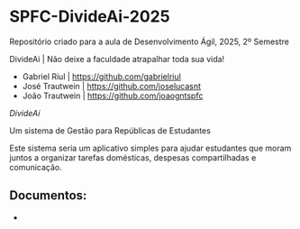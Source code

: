 # SPFC-DivideAi-2025
Repositório criado para a aula de Desenvolvimento Ágil, 2025, 2º Semestre

DivideAi | Não deixe a faculdade atrapalhar toda sua vida!

 - Gabriel Riul   | https://github.com/gabrielriul
 - José Trautwein | https://github.com/joselucasnt
 - João Trautwein | https://github.com/joaogntspfc

 *DivideAí*
 
 Um sistema de Gestão para Repúblicas de Estudantes
 
 Este sistema seria um aplicativo simples para ajudar estudantes que moram juntos a organizar tarefas domésticas, despesas compartilhadas e comunicação.

Documentos:
- 
- 
